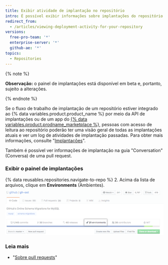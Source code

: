 ```yaml
---
title: Exibir atividade de implantação no repositório
intro: É possível exibir informações sobre implantações do repositório inteiro ou de uma pull request específica.
redirect_from:
  - /articles/viewing-deployment-activity-for-your-repository
versions:
  free-pro-team: '*'
  enterprise-server: '*'
  github-ae: '*'
topics:
  - Repositories
---
```


{% note %}

**Observação:** o painel de implantações está disponível em beta e, portanto, sujeito a alterações.

{% endnote %}

Se o fluxo de trabalho de implantação de um repositório estiver integrado ao {% data variables.product.product_name %} por meio da API de implantações ou de um app do [{% data variables.product.prodname_marketplace %}](https://github.com/marketplace/category/deployment), pessoas com acesso de leitura ao repositório poderão ter uma visão geral de todas as implantações atuais e ver um log de atividades de implantação passadas. Para obter mais informações, consulte "[Implantações](/rest/reference/repos#deployments)".

Também é possível ver informações de implantação na guia "Conversation" (Conversa) de uma pull request.

### Exibir o painel de implantações

{% data reusables.repositories.navigate-to-repo %}
2. Acima da lista de arquivos, clique em **Environments** (Ambientes). ![Ambientes na parte superior da página do repositório](/assets/images/help/repository/environments.png)

### Leia mais
 - "[Sobre pull requests](/articles/about-pull-requests)"
